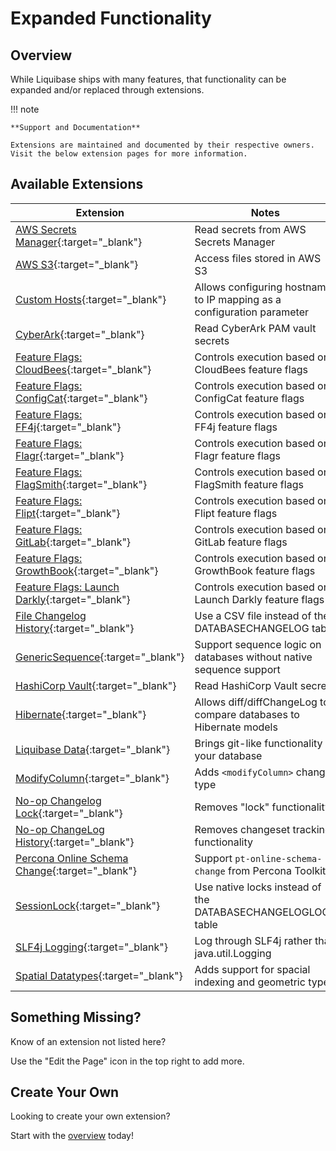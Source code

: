 # Expanded Functionality

## Overview

While Liquibase ships with many features, that functionality can be expanded and/or replaced through extensions.

!!! note

    **Support and Documentation**
    
    Extensions are maintained and documented by their respective owners. Visit the below extension pages for more information.

## Available Extensions

| Extension                                                                                                                                     | Notes                                                                  |
|-----------------------------------------------------------------------------------------------------------------------------------------------|------------------------------------------------------------------------|
| [AWS Secrets Manager](https://docs.liquibase.com/tools-integrations/extensions/secrets-management/aws-secrets-mgr.html){:target="_blank"}     | Read secrets from AWS Secrets Manager                                  |
| [AWS S3](https://docs.liquibase.com/tools-integrations/extensions/remote-files/s3.html){:target="_blank"}                                     | Access files stored in AWS S3                                          |
| [Custom Hosts](https://github.com/liquibase/custom-hosts-extension){:target="_blank"}                                                         | Allows configuring hostname to IP mapping as a configuration parameter |
| [CyberArk](https://docs.liquibase.com/tools-integrations/extensions/secrets-management/cyberark-pam-vault.html){:target="_blank"}             | Read CyberArk PAM vault secrets                                        |
| [Feature Flags: CloudBees](https://docs.liquibase.com/feature-flags/readmes/cloudbees%20feature%20management.html){:target="_blank"}          | Controls execution based on CloudBees feature flags                    |
| [Feature Flags: ConfigCat](https://docs.liquibase.com/feature-flags/readmes/configcat%20feature%20flags%20extension.html){:target="_blank"}   | Controls execution based on ConfigCat feature flags                    |
| [Feature Flags: FF4j](https://github.com/liquibase/ff4j-extension){:target="_blank"}                                                          | Controls execution based on FF4j feature flags                         |
| [Feature Flags: Flagr](https://github.com/liquibase/flagr-extension){:target="_blank"}                                                        | Controls execution based on Flagr feature flags                        |
| [Feature Flags: FlagSmith](https://docs.liquibase.com/feature-flags/readmes/flagsmith%20feature%20flags%20extension.html){:target="_blank"}   | Controls execution based on FlagSmith feature flags                    |
| [Feature Flags: Flipt](https://github.com/liquibase/flipt-extension){:target="_blank"}                                                        | Controls execution based on Flipt feature flags                        |
| [Feature Flags: GitLab](https://docs.liquibase.com/feature-flags/readmes/gitlab%20feature%20flags%20extension.html){:target="_blank"}         | Controls execution based on GitLab feature flags                       |
| [Feature Flags: GrowthBook](https://docs.liquibase.com/feature-flags/readmes/growthbook%20feature%20flags%20extension.html){:target="_blank"} | Controls execution based on GrowthBook feature flags                   |
| [Feature Flags: Launch Darkly](https://docs.liquibase.com/feature-flags/readmes/launchdarkly%20feature%20flags.html){:target="_blank"}        | Controls execution based on Launch Darkly feature flags                |
| [File Changelog History](https://github.com/liquibase/liquibase-filechangelog){:target="_blank"}                                              | Use a CSV file instead of the DATABASECHANGELOG table                  |
| [GenericSequence](https://github.com/liquibase/liquibase-sequencetable){:target="_blank"}                                                     | Support sequence logic on databases without native sequence support    |
| [HashiCorp Vault](https://docs.liquibase.com/tools-integrations/extensions/secrets-management/hashicorp-vault.html){:target="_blank"}         | Read HashiCorp Vault secrets                                           |
| [Hibernate](https://github.com/liquibase/liquibase-hibernate){:target="_blank"}                                                               | Allows diff/diffChangeLog to compare databases to Hibernate models     |
| [Liquibase Data](https://github.com/liquibase/liquibase-data){:target="_blank"}                                                               | Brings git-like functionality to your database                         |
| [ModifyColumn](https://github.com/liquibase/liquibase-modify-column){:target="_blank"}                                                        | Adds `<modifyColumn>` change type                                      |
| [No-op Changelog Lock](https://github.com/liquibase/liquibase-nochangeloglock){:target="_blank"}                                              | Removes "lock" functionality                                           |
| [No-op ChangeLog History](https://github.com/liquibase/liquibase-nochangelogupdate){:target="_blank"}                                         | Removes changeset tracking functionality                               |
| [Percona Online Schema Change](https://github.com/liquibase/liquibase-percona){:target="_blank"}                                              | Support `pt-online-schema-change` from Percona Toolkit`                |
| [SessionLock](https://github.com/blagerweij/liquibase-sessionlock){:target="_blank"}                                                          | Use native locks instead of the DATABASECHANGELOGLOCK table            |
| [SLF4j Logging](https://github.com/mattbertolini/liquibase-slf4j){:target="_blank"}                                                           | Log through SLF4j rather than java.util.Logging                        |
| [Spatial Datatypes](https://lonnyj.github.io/liquibase-spatial/){:target="_blank"}                                                            | Adds support for spacial indexing and geometric types                  |

## Something Missing?

Know of an extension not listed here?

Use the "Edit the Page" icon in the top right to add more.

## Create Your Own

Looking to create your own extension?

Start with the [overview](../index.md) today!